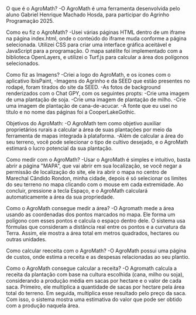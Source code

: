 O que é o AgroMath? -O AgroMath é uma ferramenta desenvolvida pelo aluno Gabriel Henrique Machado Hosda, para participar do Agrinho Programação 2025.

Como eu fiz o AgroMath? -Usei várias páginas HTML dentro de um iframe na página index.html, onde o conteúdo do iframe muda conforme a página selecionada. Utilizei CSS para criar uma interface gráfica aceitável e JavaScript para a programação. O mapa satélite foi implementado com a biblioteca OpenLayers, e utilizei o Turf.js para calcular a área dos polígonos selecionados.

Como fiz as Imagens? 
    -Criei a logo do AgroMath, e os ícones com o aplicativo IbisPaint, 
    -Imagens do Agrinho e da SEED que estão presentes no rodapé, foram tirados do site da SEED. 
    -As fotos de background renderizados com o Chat GPY, com os seguintes propts:
        -Crie uma imagem de uma plantação de soja.
        -Crie uma imagem de plantação de milho.
        -Crie uma imagem de plantação de cana-de-acucar.
    -A fonte que eu usei no título e no nome das páginas foi a CooperLakeGothic.

Objetivos do AgroMath: -O AgroMath tem como objetivo auxiliar proprietários rurais a calcular a área de suas plantações por meio da ferramenta de mapas integrada à plataforma. -Além de calcular a área do seu terreno, você pode selecionar o tipo de cultivo desejado, e o AgroMath estimará o lucro potencial da sua plantação.

Como medir com o AgroMath? -Usar o AgroMath é simples e intuitivo, basta abrir a página "MAPA", que vai abrir em sua localização, se você negar a permissão de localização do site, ele ira abrir o mapa no centro de Marechal Cândido Rondon, minha cidade, depois é só selecionar os limites do seu terreno no mapa clicando com o mouse em cada extremidade. Ao concluir, pressione a tecla Espaço, e o AgroMath calculará automaticamente a área da sua propriedade.

Como o AgroMath consegue medir a área? -O Agromath mede a área usando as coordenadas dos pontos marcados no mapa. Ele forma um polígono com esses pontos e calcula o espaço dentro dele. O sistema usa fórmulas que consideram a distância real entre os pontos e a curvatura da Terra. Assim, ele mostra a área total em metros quadrados, hectares ou outras unidades.

Como calcular reeceita com o AgroMath? -O AgroMath possui uma página de custos, onde estima a receita e as despesas relacionadas ao seu plantio.

Como o AgroMath consegue calcular a receita? -O Agromath calcula a receita da plantação com base na cultura escolhida (cana, milho ou soja), considerando a produção média em sacas por hectare e o valor de cada saca. Primeiro, ele multiplica a quantidade de sacas por hectare pela área total do terreno. Em seguida, multiplica esse resultado pelo preço da saca. Com isso, o sistema mostra uma estimativa do valor que pode ser obtido com a produção naquela área.
